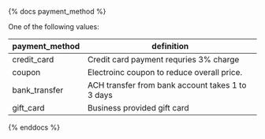 {% docs payment_method %}
	
One of the following values: 

| payment_method | definition                                       |
|----------------|--------------------------------------------------|
| credit_card    | Credit card payment requries 3% charge           |
| coupon         | Electroinc coupon to reduce overall price.       |
| bank_transfer  | ACH transfer from bank account takes 1 to 3 days |
| gift_card      | Business provided gift card                      |

{% enddocs %}